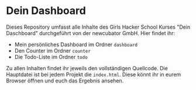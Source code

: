 # Dein Dashboard

Dieses Repository umfasst alle Inhalte des Girls Hacker School Kurses "Dein Daschboard" durchgeführt von der newcubator GmbH. Hier findet ihr:

- Mein persönliches Dashboard im Ordner `dashboard`
- Den Counter im Ordner `counter`
- Die Todo-Liste im Ordner `todo`

Zu allen Inhalten findet ihr jeweils den vollständigen Quellcode. Die Hauptdatei ist bei jedem Projekt die `index.html`. Diese könnt ihr in eurem Browser öffnen und euch das Ergebnis ansehen.
